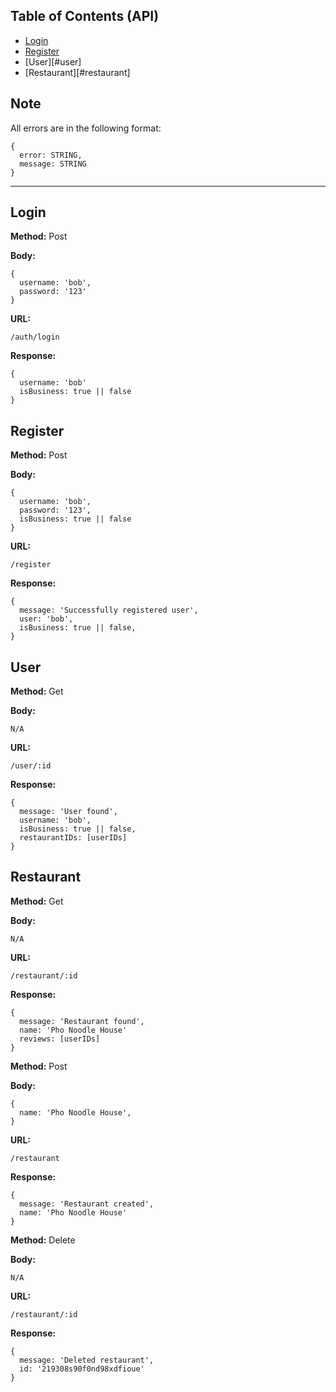## Table of Contents (API)

- [Login](#Login)
- [Register](#Register)
- [User][#user]
- [Restaurant][#restaurant]

## Note

All errors are in the following format:

```
{
  error: STRING,
  message: STRING
}
```

---

## Login

**Method:** Post

**Body:**

```
{
  username: 'bob',
  password: '123'
}
```

**URL:**

```
/auth/login
```

**Response:**

```
{
  username: 'bob'
  isBusiness: true || false
}
```

## Register

**Method:** Post

**Body:**

```
{
  username: 'bob',
  password: '123',
  isBusiness: true || false
}
```

**URL:**

```
/register
```

**Response:**

```
{
  message: 'Successfully registered user',
  user: 'bob',
  isBusiness: true || false,
}
```

## User

**Method:** Get

**Body:**

```
N/A
```

**URL:**

```
/user/:id
```

**Response:**

```
{
  message: 'User found',
  username: 'bob',
  isBusiness: true || false,
  restaurantIDs: [userIDs]
}
```

## Restaurant

**Method:** Get

**Body:**

```
N/A
```

**URL:**

```
/restaurant/:id
```

**Response:**

```
{
  message: 'Restaurant found',
  name: 'Pho Noodle House'
  reviews: [userIDs]
}
```

**Method:** Post

**Body:**

```
{
  name: 'Pho Noodle House',
}
```

**URL:**

```
/restaurant
```

**Response:**

```
{
  message: 'Restaurant created',
  name: 'Pho Noodle House'
}
```

**Method:** Delete

**Body:**

```
N/A
```

**URL:**

```
/restaurant/:id
```

**Response:**

```
{
  message: 'Deleted restaurant',
  id: '219308s90f0nd98xdfioue'
}
```
